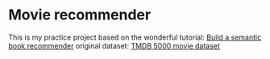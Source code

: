 # Movie recommender
This is my practice project based on the wonderful tutorial: [Build a semantic book recommender](https://www.youtube.com/watch?v=Q7mS1VHm3Yw)
original dataset: [TMDB 5000 movie dataset](https://www.kaggle.com/datasets/tmdb/tmdb-movie-metadata)


